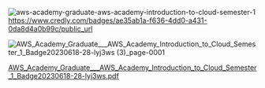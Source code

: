 ![aws-academy-graduate-aws-academy-introduction-to-cloud-semester-1](https://github.com/TJBARBOSSA/AWS-Cloud-certifications/assets/106999424/6d49ef3a-93e2-4962-9e95-36c190bdb78e)
https://www.credly.com/badges/ae35ab1a-f636-4dd0-a431-0da8d4a0b99c/public_url

![AWS_Academy_Graduate___AWS_Academy_Introduction_to_Cloud_Semester_1_Badge20230618-28-lyj3ws (3)_page-0001](https://github.com/TJBARBOSSA/Certifications/assets/106999424/f6394be3-45c9-49e2-8986-a9a48b767f80)


[AWS_Academy_Graduate___AWS_Academy_Introduction_to_Cloud_Semester_1_Badge20230618-28-lyj3ws.pdf](https://github.com/TJBARBOSSA/AWS-Cloud-certifications/files/12309889/AWS_Academy_Graduate___AWS_Academy_Introduction_to_Cloud_Semester_1_Badge20230618-28-lyj3ws.pdf)
